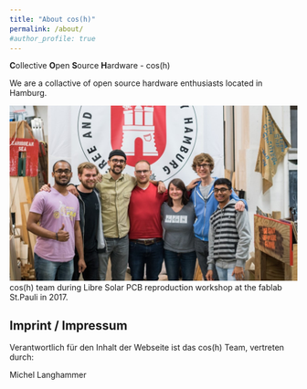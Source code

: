 ```yaml
---
title: "About cos(h)"
permalink: /about/
#author_profile: true
---
```

**C**ollective **O**pen **S**ource **H**ardware - cos(h)

We are a collactive of open source hardware enthusiasts located in Hamburg.

![cos(h) team during Libre Solar PCB reproduction](/images/team.jpg)
cos(h) team during Libre Solar PCB reproduction workshop at the fablab St.Pauli in 2017.

## Imprint / Impressum

Verantwortlich für den Inhalt der Webseite ist das cos(h) Team, vertreten durch:

Michel Langhammer

